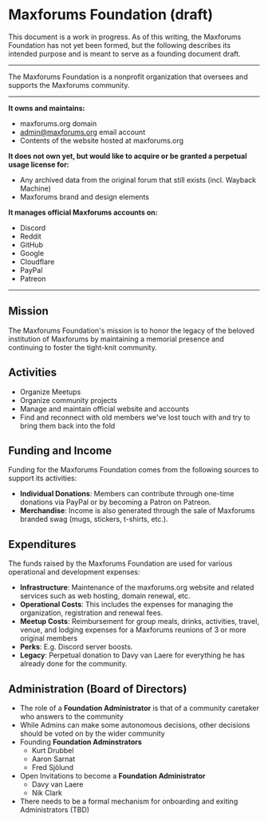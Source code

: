 # Maxforums Foundation (draft)

This document is a work in progress. As of this writing, the Maxforums Foundation has not yet been formed, but the following describes its intended purpose and is meant to serve as a founding document draft.

---

The Maxforums Foundation is a nonprofit organization that oversees and supports the Maxforums community.

---

**It owns and maintains:**
- maxforums.org domain
- admin@maxforums.org email account
- Contents of the website hosted at maxforums.org

**It does not own yet, but would like to acquire or be granted a perpetual usage license for:**
- Any archived data from the original forum that still exists (incl. Wayback Machine)
- Maxforums brand and design elements

**It manages official Maxforums accounts on:**
- Discord
- Reddit
- GitHub
- Google
- Cloudflare
- PayPal
- Patreon

---

## Mission

The Maxforums Foundation's mission is to honor the legacy of the beloved institution of Maxforums by maintaining a memorial presence and continuing to foster the tight-knit community.

## Activities
- Organize Meetups
- Organize community projects
- Manage and maintain official website and accounts
- Find and reconnect with old members we've lost touch with and try to bring them back into the fold

## Funding and Income

Funding for the Maxforums Foundation comes from the following sources to support its activities: 
- **Individual Donations**: Members can contribute through one-time donations via PayPal or by becoming a Patron on Patreon.
- **Merchandise**: Income is also generated through the sale of Maxforums branded swag (mugs, stickers, t-shirts, etc.).

## Expenditures

The funds raised by the Maxforums Foundation are used for various operational and development expenses:
- **Infrastructure**: Maintenance of the maxforums.org website and related services such as web hosting, domain renewal, etc. 
- **Operational Costs**: This includes the expenses for managing the organization, registration and renewal fees. 
- **Meetup Costs**: Reimbursement for group meals, drinks, activities, travel, venue, and lodging expenses for a Maxforums reunions of 3 or more original members 
- **Perks**: E.g. Discord server boosts.
- **Legacy**: Perpetual donation to Davy van Laere for everything he has already done for the community.

## Administration (Board of Directors)
- The role of a **Foundation Administrator** is that of a community caretaker who answers to the community
- While Admins can make some autonomous decisions, other decisions should be voted on by the wider community
- Founding **Foundation Adminstrators**
    - Kurt Drubbel
    - Aaron Sarnat
    - Fred Sjölund
- Open Invitations to become a **Foundation Administrator**
    - Davy van Laere
    - Nik Clark
- There needs to be a formal mechanism for onboarding and exiting Administrators (TBD)
